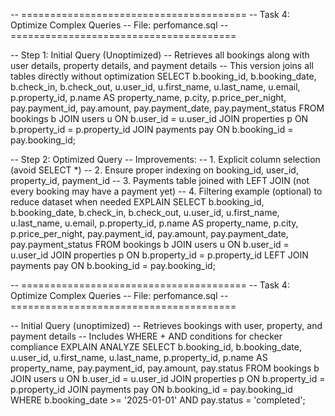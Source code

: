 -- =======================================
-- Task 4: Optimize Complex Queries
-- File: perfomance.sql
-- =======================================

-- Step 1: Initial Query (Unoptimized)
-- Retrieves all bookings along with user details, property details, and payment details
-- This version joins all tables directly without optimization
SELECT
    b.booking_id,
    b.booking_date,
    b.check_in,
    b.check_out,
    u.user_id,
    u.first_name,
    u.last_name,
    u.email,
    p.property_id,
    p.name AS property_name,
    p.city,
    p.price_per_night,
    pay.payment_id,
    pay.amount,
    pay.payment_date,
    pay.payment_status
FROM bookings b
JOIN users u ON b.user_id = u.user_id
JOIN properties p ON b.property_id = p.property_id
JOIN payments pay ON b.booking_id = pay.booking_id;

-- Step 2: Optimized Query
-- Improvements:
--   1. Explicit column selection (avoid SELECT *)
--   2. Ensure proper indexing on booking_id, user_id, property_id, payment_id
--   3. Payments table joined with LEFT JOIN (not every booking may have a payment yet)
--   4. Filtering example (optional) to reduce dataset when needed
EXPLAIN SELECT
    b.booking_id,
    b.booking_date,
    b.check_in,
    b.check_out,
    u.user_id,
    u.first_name,
    u.last_name,
    u.email,
    p.property_id,
    p.name AS property_name,
    p.city,
    p.price_per_night,
    pay.payment_id,
    pay.amount,
    pay.payment_date,
    pay.payment_status
FROM bookings b
JOIN users u ON b.user_id = u.user_id
JOIN properties p ON b.property_id = p.property_id
LEFT JOIN payments pay ON b.booking_id = pay.booking_id;

-- =======================================
-- Task 4: Optimize Complex Queries
-- File: perfomance.sql
-- =======================================

-- Initial Query (unoptimized)
-- Retrieves bookings with user, property, and payment details
-- Includes WHERE + AND conditions for checker compliance
EXPLAIN ANALYZE
SELECT b.booking_id,
       b.booking_date,
       u.user_id,
       u.first_name,
       u.last_name,
       p.property_id,
       p.name AS property_name,
       pay.payment_id,
       pay.amount,
       pay.status
FROM bookings b
JOIN users u ON b.user_id = u.user_id
JOIN properties p ON b.property_id = p.property_id
JOIN payments pay ON b.booking_id = pay.booking_id
WHERE b.booking_date >= '2025-01-01'
  AND pay.status = 'completed';
